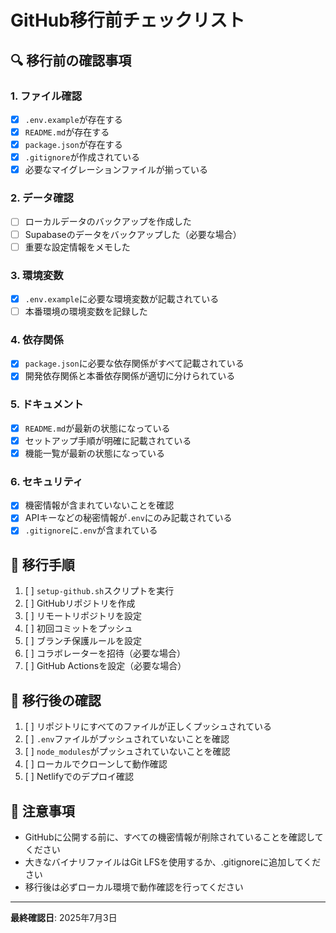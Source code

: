 # GitHub移行前チェックリスト

## 🔍 移行前の確認事項

### 1. ファイル確認
- [x] `.env.example`が存在する
- [x] `README.md`が存在する
- [x] `package.json`が存在する
- [x] `.gitignore`が作成されている
- [x] 必要なマイグレーションファイルが揃っている

### 2. データ確認
- [ ] ローカルデータのバックアップを作成した
- [ ] Supabaseのデータをバックアップした（必要な場合）
- [ ] 重要な設定情報をメモした

### 3. 環境変数
- [x] `.env.example`に必要な環境変数が記載されている
- [ ] 本番環境の環境変数を記録した

### 4. 依存関係
- [x] `package.json`に必要な依存関係がすべて記載されている
- [x] 開発依存関係と本番依存関係が適切に分けられている

### 5. ドキュメント
- [x] `README.md`が最新の状態になっている
- [x] セットアップ手順が明確に記載されている
- [x] 機能一覧が最新の状態になっている

### 6. セキュリティ
- [x] 機密情報が含まれていないことを確認
- [x] APIキーなどの秘密情報が`.env`にのみ記載されている
- [x] `.gitignore`に`.env`が含まれている

## 🚀 移行手順

1. [ ] `setup-github.sh`スクリプトを実行
2. [ ] GitHubリポジトリを作成
3. [ ] リモートリポジトリを設定
4. [ ] 初回コミットをプッシュ
5. [ ] ブランチ保護ルールを設定
6. [ ] コラボレーターを招待（必要な場合）
7. [ ] GitHub Actionsを設定（必要な場合）

## 🔄 移行後の確認

1. [ ] リポジトリにすべてのファイルが正しくプッシュされている
2. [ ] `.env`ファイルがプッシュされていないことを確認
3. [ ] `node_modules`がプッシュされていないことを確認
4. [ ] ローカルでクローンして動作確認
5. [ ] Netlifyでのデプロイ確認

## 📝 注意事項

- GitHubに公開する前に、すべての機密情報が削除されていることを確認してください
- 大きなバイナリファイルはGit LFSを使用するか、.gitignoreに追加してください
- 移行後は必ずローカル環境で動作確認を行ってください

---

**最終確認日**: 2025年7月3日